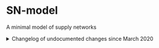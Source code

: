 # SN-model  
A minimal model of supply networks



<details><summary>Changelog of undocumented changes since March 2020</summary>

## version 11
    option to chose the robustness type (edges/nodes): 
        - edges
        - nodes
    option to calculate robustness based on all or active edges/nodes.

## version 10
    Not the KM model anymore.


## version 04
    - procedure to calculate the motif signal strength of a single network

## version 03
    - simulated annealing that optimizes for a target robustness
    - added a separate s_t score threshold. This matters only for simane optimizations.
        In it, the score needs to be below s_t and the robustness is calculated against score increase above th.
    - update simulated annealing to store the global best solution. 
        Such solution prioritizes networks with closer robustness rather than lower score.

## version 02.2
    - GA: a proper fix of networks having the same (s, r)
    now they are discarded while assembling the new_population
    - edge/node robustness hidden under a new key 'key_rob_e_n'
    - simane: remove s_t and fix path

## version 02.1
    - modification of the Laplacian solver.
    Now, rows in L are normalized by the number of outgoing links.
    This ensures correct results using the interative approach.
    Results with matrix exponential do not depend on this normalization.

    - Updates to GA.
    New generations are made based on parents + pareto from the previous.
    Pareto -- networks with rank = 0
    Parents -- best [x% of G_size] from the current generation with rank > 0.

## version 02, big update of GA optimization 
    - ranks, pareto, parents are calculated in separate procedures and the values are stored in self.
    - population is filtered to exclude repeating solutions
    - pareto consists of solutions with distinct (s, r) networks
        this was necessary to avoid unlimited growth of parents set
    - networks with same (s, r) do not influence rank of each other 

</details>
